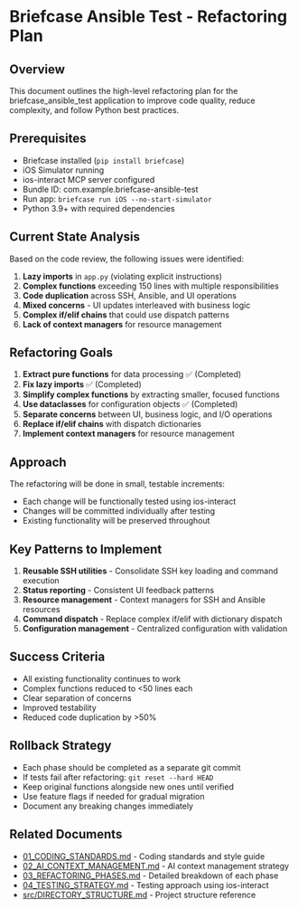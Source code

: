 # Briefcase Ansible Test - Refactoring Plan

## Overview

This document outlines the high-level refactoring plan for the briefcase_ansible_test application to improve code quality, reduce complexity, and follow Python best practices.

## Prerequisites

- Briefcase installed (`pip install briefcase`)
- iOS Simulator running
- ios-interact MCP server configured
- Bundle ID: com.example.briefcase-ansible-test
- Run app: `briefcase run iOS --no-start-simulator`
- Python 3.9+ with required dependencies

## Current State Analysis

Based on the code review, the following issues were identified:

1. **Lazy imports** in `app.py` (violating explicit instructions)
2. **Complex functions** exceeding 150 lines with multiple responsibilities
3. **Code duplication** across SSH, Ansible, and UI operations
4. **Mixed concerns** - UI updates interleaved with business logic
5. **Complex if/elif chains** that could use dispatch patterns
6. **Lack of context managers** for resource management

## Refactoring Goals

1. **Extract pure functions** for data processing ✅ (Completed)
2. **Fix lazy imports** ✅ (Completed)
3. **Simplify complex functions** by extracting smaller, focused functions
4. **Use dataclasses** for configuration objects ✅ (Completed)
5. **Separate concerns** between UI, business logic, and I/O operations
6. **Replace if/elif chains** with dispatch dictionaries
7. **Implement context managers** for resource management

## Approach

The refactoring will be done in small, testable increments:
- Each change will be functionally tested using ios-interact
- Changes will be committed individually after testing
- Existing functionality will be preserved throughout

## Key Patterns to Implement

1. **Reusable SSH utilities** - Consolidate SSH key loading and command execution
2. **Status reporting** - Consistent UI feedback patterns
3. **Resource management** - Context managers for SSH and Ansible resources
4. **Command dispatch** - Replace complex if/elif with dictionary dispatch
5. **Configuration management** - Centralized configuration with validation

## Success Criteria

- All existing functionality continues to work
- Complex functions reduced to <50 lines each
- Clear separation of concerns
- Improved testability
- Reduced code duplication by >50%

## Rollback Strategy

- Each phase should be completed as a separate git commit
- If tests fail after refactoring: `git reset --hard HEAD`
- Keep original functions alongside new ones until verified
- Use feature flags if needed for gradual migration
- Document any breaking changes immediately

## Related Documents

- [01_CODING_STANDARDS.md](01_CODING_STANDARDS.md) - Coding standards and style guide
- [02_AI_CONTEXT_MANAGEMENT.md](02_AI_CONTEXT_MANAGEMENT.md) - AI context management strategy
- [03_REFACTORING_PHASES.md](03_REFACTORING_PHASES.md) - Detailed breakdown of each phase
- [04_TESTING_STRATEGY.md](04_TESTING_STRATEGY.md) - Testing approach using ios-interact
- [src/DIRECTORY_STRUCTURE.md](src/DIRECTORY_STRUCTURE.md) - Project structure reference